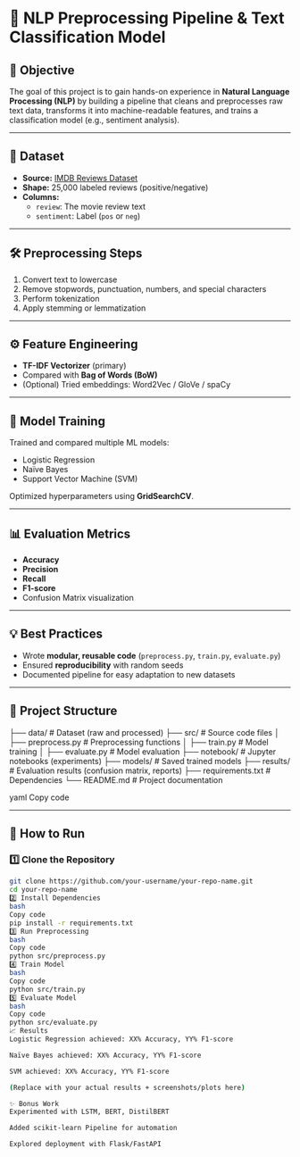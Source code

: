 # 📝 NLP Preprocessing Pipeline & Text Classification Model  

## 🎯 Objective  
The goal of this project is to gain hands-on experience in **Natural Language Processing (NLP)** by building a pipeline that cleans and preprocesses raw text data, transforms it into machine-readable features, and trains a classification model (e.g., sentiment analysis).  

---

## 📂 Dataset  
- **Source:** [IMDB Reviews Dataset](https://ai.stanford.edu/~amaas/data/sentiment/)  
- **Shape:** 25,000 labeled reviews (positive/negative)  
- **Columns:**  
  - `review`: The movie review text  
  - `sentiment`: Label (`pos` or `neg`)  

---

## 🛠 Preprocessing Steps  
1. Convert text to lowercase  
2. Remove stopwords, punctuation, numbers, and special characters  
3. Perform tokenization  
4. Apply stemming or lemmatization  

---

## ⚙️ Feature Engineering  
- **TF-IDF Vectorizer** (primary)  
- Compared with **Bag of Words (BoW)**  
- (Optional) Tried embeddings: Word2Vec / GloVe / spaCy  

---

## 🤖 Model Training  
Trained and compared multiple ML models:  
- Logistic Regression  
- Naïve Bayes  
- Support Vector Machine (SVM)  

Optimized hyperparameters using **GridSearchCV**.  

---

## 📊 Evaluation Metrics  
- **Accuracy**  
- **Precision**  
- **Recall**  
- **F1-score**  
- Confusion Matrix visualization  

---

## 💡 Best Practices  
- Wrote **modular, reusable code** (`preprocess.py`, `train.py`, `evaluate.py`)  
- Ensured **reproducibility** with random seeds  
- Documented pipeline for easy adaptation to new datasets  

---

## 📁 Project Structure  
├── data/ # Dataset (raw and processed)
├── src/ # Source code files
│ ├── preprocess.py # Preprocessing functions
│ ├── train.py # Model training
│ ├── evaluate.py # Model evaluation
├── notebook/ # Jupyter notebooks (experiments)
├── models/ # Saved trained models
├── results/ # Evaluation results (confusion matrix, reports)
├── requirements.txt # Dependencies
└── README.md # Project documentation

yaml
Copy code

---

## 🚀 How to Run  

### 1️⃣ Clone the Repository  
```bash
git clone https://github.com/your-username/your-repo-name.git
cd your-repo-name
2️⃣ Install Dependencies
bash
Copy code
pip install -r requirements.txt
3️⃣ Run Preprocessing
bash
Copy code
python src/preprocess.py
4️⃣ Train Model
bash
Copy code
python src/train.py
5️⃣ Evaluate Model
bash
Copy code
python src/evaluate.py
📈 Results
Logistic Regression achieved: XX% Accuracy, YY% F1-score

Naïve Bayes achieved: XX% Accuracy, YY% F1-score

SVM achieved: XX% Accuracy, YY% F1-score

(Replace with your actual results + screenshots/plots here)

✨ Bonus Work
Experimented with LSTM, BERT, DistilBERT

Added scikit-learn Pipeline for automation

Explored deployment with Flask/FastAPI
